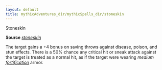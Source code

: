 ```yaml
---
layout: default
title: mythicAdventures_dir/mythicSpells_dir/stoneskin
---
```

Stoneskin

**Source** [_stoneskin_](../../spells_dir/stoneskin#_stoneskin)

The target gains a +4 bonus on saving throws against disease, poison, and stun effects. There is a 50% chance any critical hit or sneak attack against the target is treated as a normal hit, as if the target were wearing _medium [fortification](../../magicItems_dir/armor#_armor-fortification)_ armor.

